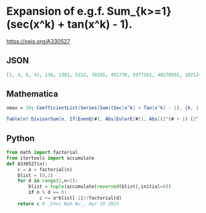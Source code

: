 # Expansion of e\.g\.f\. Sum\_\{k\>\=1\} \(sec\(x^k\) \+ tan\(x^k\) \- 1\)\.
https://oeis.org/A330527
## JSON
```JSON
[1, 3, 8, 41, 136, 1381, 5312, 70265, 491776, 5977561, 40270592, 1021246445, 6249389056, 135671657941, 1919826163712, 36481192888145, 355897293438976, 12422529973051441, 121674189293944832, 4514836332133978325]
```
## Mathematica
```Mathematica
nmax = 20; CoefficientList[Series[Sum[(Sec[x^k] + Tan[x^k] - 1), {k, 1, nmax}], {x, 0, nmax}], x] Range[0, nmax]! // Rest
```
```Mathematica
Table[n! DivisorSum[n, If[EvenQ[#], Abs[EulerE[#]], Abs[(2^(# + 1) (2^(# + 1) - 1) BernoulliB[# + 1])/(# + 1)]]/#! &], {n, 1, 20}]
```
## Python
```Python
from math import factorial
from itertools import accumulate
def A330527(n):
    c = a = factorial(n)
    blist = (0,1)
    for d in range(2,n+1):
        blist = tuple(accumulate(reversed(blist),initial=0))
        if n % d == 0:
            c += a*blist[-1]//factorial(d)
    return c # _Chai Wah Wu_, Apr 19 2023
```

